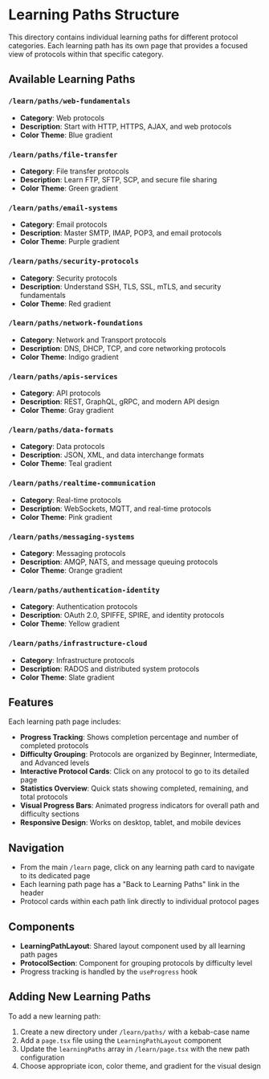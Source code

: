 # Learning Paths Structure

This directory contains individual learning paths for different protocol categories. Each learning path has its own page that provides a focused view of protocols within that specific category.

## Available Learning Paths

### `/learn/paths/web-fundamentals`
- **Category**: Web protocols
- **Description**: Start with HTTP, HTTPS, AJAX, and web protocols
- **Color Theme**: Blue gradient

### `/learn/paths/file-transfer`
- **Category**: File transfer protocols
- **Description**: Learn FTP, SFTP, SCP, and secure file sharing
- **Color Theme**: Green gradient

### `/learn/paths/email-systems`
- **Category**: Email protocols
- **Description**: Master SMTP, IMAP, POP3, and email protocols
- **Color Theme**: Purple gradient

### `/learn/paths/security-protocols`
- **Category**: Security protocols
- **Description**: Understand SSH, TLS, SSL, mTLS, and security fundamentals
- **Color Theme**: Red gradient

### `/learn/paths/network-foundations`
- **Category**: Network and Transport protocols
- **Description**: DNS, DHCP, TCP, and core networking protocols
- **Color Theme**: Indigo gradient

### `/learn/paths/apis-services`
- **Category**: API protocols
- **Description**: REST, GraphQL, gRPC, and modern API design
- **Color Theme**: Gray gradient

### `/learn/paths/data-formats`
- **Category**: Data protocols
- **Description**: JSON, XML, and data interchange formats
- **Color Theme**: Teal gradient

### `/learn/paths/realtime-communication`
- **Category**: Real-time protocols
- **Description**: WebSockets, MQTT, and real-time protocols
- **Color Theme**: Pink gradient

### `/learn/paths/messaging-systems`
- **Category**: Messaging protocols
- **Description**: AMQP, NATS, and message queuing protocols
- **Color Theme**: Orange gradient

### `/learn/paths/authentication-identity`
- **Category**: Authentication protocols
- **Description**: OAuth 2.0, SPIFFE, SPIRE, and identity protocols
- **Color Theme**: Yellow gradient

### `/learn/paths/infrastructure-cloud`
- **Category**: Infrastructure protocols
- **Description**: RADOS and distributed system protocols
- **Color Theme**: Slate gradient

## Features

Each learning path page includes:

- **Progress Tracking**: Shows completion percentage and number of completed protocols
- **Difficulty Grouping**: Protocols are organized by Beginner, Intermediate, and Advanced levels
- **Interactive Protocol Cards**: Click on any protocol to go to its detailed page
- **Statistics Overview**: Quick stats showing completed, remaining, and total protocols
- **Visual Progress Bars**: Animated progress indicators for overall path and difficulty sections
- **Responsive Design**: Works on desktop, tablet, and mobile devices

## Navigation

- From the main `/learn` page, click on any learning path card to navigate to its dedicated page
- Each learning path page has a "Back to Learning Paths" link in the header
- Protocol cards within each path link directly to individual protocol pages

## Components

- **LearningPathLayout**: Shared layout component used by all learning path pages
- **ProtocolSection**: Component for grouping protocols by difficulty level
- Progress tracking is handled by the `useProgress` hook

## Adding New Learning Paths

To add a new learning path:

1. Create a new directory under `/learn/paths/` with a kebab-case name
2. Add a `page.tsx` file using the `LearningPathLayout` component
3. Update the `learningPaths` array in `/learn/page.tsx` with the new path configuration
4. Choose appropriate icon, color theme, and gradient for the visual design

